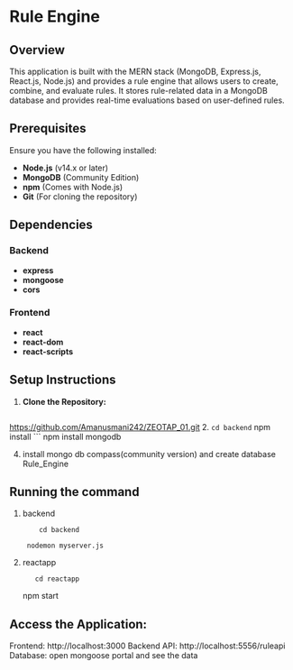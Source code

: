 # Rule Engine

## Overview

This application is built with the MERN stack (MongoDB, Express.js, React.js, Node.js) and provides a rule engine that allows users to create, combine, and evaluate rules. It stores rule-related data in a MongoDB database and provides real-time evaluations based on user-defined rules.

## Prerequisites

Ensure you have the following installed:

- **Node.js** (v14.x or later)
- **MongoDB** (Community Edition)
- **npm** (Comes with Node.js)
- **Git** (For cloning the repository)

## Dependencies

### Backend

- **express**
- **mongoose**
- **cors**

### Frontend

- **react**
- **react-dom**
- **react-scripts**

## Setup Instructions

1. **Clone the Repository:**

   ```bash or Vscode terminal
  https://github.com/Amanusmani242/ZEOTAP_01.git
2.    ```
          cd backend
      ```
          npm install
      ```
          npm install mongodb
      
4.  install mongo db compass(community version) and create database Rule_Engine

## Running the command
1. backend
    ```
        cd backend
    ```
        nodemon myserver.js
3. reactapp
   ```
      cd reactapp
   ```
      npm start

## Access the Application:

Frontend: http://localhost:3000
Backend API: http://localhost:5556/ruleapi
Database:  open mongoose portal and see the data

   





